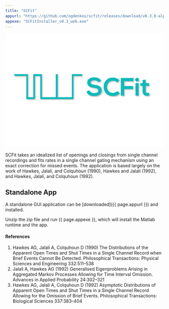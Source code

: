 ```yaml
---
title: "SCFit"
appurl: "https://github.com/ogdenkev/scfit/releases/download/v0.3.0-alpha/SCFitInstaller_v0.3_web.zip"
appexe: "SCFitInstaller_v0.3_web.exe"
---
```


![scfit](assets/scfit.jpg)

SCFit takes an idealized list of openings and closings from single channel recordings and fits rates in a single channel gating mechanism using an exact correction for missed events. The application is based largely on the work of Hawkes, Jalali, and Colquhoun (1990), Hawkes and Jalali (1992), and Hawkes, Jalali, and Colquhoun (1992).

## Standalone App

A standalone GUI application can be [downloaded]({{ page.appurl }}) and installed.

Unzip the zip file and run {{ page.appexe }}, which will install the Matlab runtime and the app.

#### References

1. Hawkes AG, Jalali A, Colquhoun D (1990) The Distributions of the Apparent Open Times and Shut Times in a Single Channel Record when Brief Events Cannot Be Detected. Philosophical Transactions: Physical Sciences and Engineering 332:511–538
1. Jalali A, Hawkes AG (1992) Generalised Eigenproblems Arising in Aggregated Markov Processes Allowing for Time Interval Omission. Advances in Applied Probability 24:302–321
1. Hawkes AG, Jalali A, Colquhoun D (1992) Asymptotic Distributions of Apparent Open Times and Shut Times in a Single Channel Record Allowing for the Omission of Brief Events. Philosophical Transactions: Biological Sciences 337:383–404
